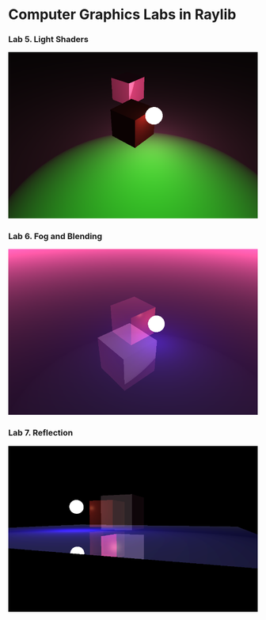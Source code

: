 # Computer Graphics Labs in Raylib 

### Lab 5. Light Shaders
![Lab 5](img/demo-5.png)

### Lab 6. Fog and Blending
![Lab 6. Fog](img/demo-6.png)

### Lab 7. Reflection
![Lab 7. Reflection](img/demo-7.png)
